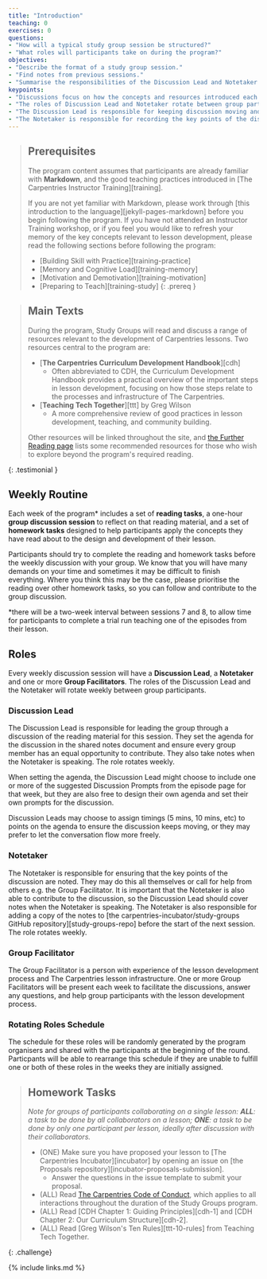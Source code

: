```yaml
---
title: "Introduction"
teaching: 0
exercises: 0
questions:
- "How will a typical study group session be structured?"
- "What roles will participants take on during the program?"
objectives:
- "Describe the format of a study group session."
- "Find notes from previous sessions."
- "Summarise the responsibilities of the Discussion Lead and Notetaker for each session."
keypoints:
- "Discussions focus on how the concepts and resources introduced each week can be applied to the design and development of lessons."
- "The roles of Discussion Lead and Notetaker rotate between group participants each week."
- "The Discussion Lead is responsible for keeping discussion moving and on topic, and ensuring every participant can contribute equally."
- "The Notetaker is responsible for recording the key points of the discussion and uploading these to GitHub after the session."
---
```


> ## Prerequisites
>
> The program content assumes that participants are already familiar with
> **Markdown**, and the good teaching practices introduced in
> [The Carpentries Instructor Training][training].
>
> If you are not yet familiar with Markdown, please work through
> [this introduction to the language][jekyll-pages-markdown]
> before you begin following the program.
> If you have not attended an Instructor Training workshop,
> or if you feel you would like to refresh your memory of
> the key concepts relevant to lesson development,
> please read the following sections before following the program:
>
> - [Building Skill with Practice][training-practice]
> - [Memory and Cognitive Load][training-memory]
> - [Motivation and Demotivation][training-motivation]
> - [Preparing to Teach][training-study]
{: .prereq }

> ## Main Texts
>
> During the program, Study Groups will read and discuss a range of resources
> relevant to the development of Carpentries lessons.
> Two resources central to the program are:
>
> - [**The Carpentries Curriculum Development Handbook**][cdh]
>   - Often abbreviated to CDH, the Curriculum Development Handbook provides
>   a practical overview of the important steps in lesson development,
>   focusing on how those steps relate to the processes and infrastructure
>   of The Carpentries.
> - [**Teaching Tech Together**][ttt] by Greg Wilson
>   - A more comprehensive review of good practices in lesson development,
>   teaching, and community building.
>
> Other resources will be linked throughout the site,
> and [the Further Reading page]({{page.root}}/further_reading/) lists some recommended resources
> for those who wish to explore beyond the program's required reading.
>
{: .testimonial }

## Weekly Routine

Each week of the program\* includes a set of **reading tasks**,
a one-hour **group discussion session** to reflect on that reading material,
and a set of **homework tasks** designed to help participants
apply the concepts they have read about to the design and development of their lesson.

Participants should try to complete the reading and homework tasks
before the weekly discussion with your group.
We know that you will have many demands on your time and
sometimes it may be difficult to finish everything.
Where you think this may be the case,
please prioritise the reading over other homework tasks,
so you can follow and contribute to the group discussion.

\*there will be a two-week interval between sessions 7 and 8, to allow time for participants to complete a trial run
teaching one of the episodes from their lesson.

## Roles

Every weekly discussion session will have a **Discussion Lead**, a **Notetaker** and one or more **Group Facilitators**.
The roles of the Discussion Lead and the Notetaker will rotate weekly between group participants.

### Discussion Lead

The Discussion Lead is responsible for leading the group through a discussion
of the reading material for this session.
They set the agenda for the discussion in the shared notes document
and ensure every group member has an equal opportunity to contribute.
They also take notes when the Notetaker is speaking. The role rotates weekly.

When setting the agenda,
the Discussion Lead might choose to include one or more of
the suggested Discussion Prompts from the episode page for that week,
but they are also free to design their own agenda and
set their own prompts for the discussion.

Discussion Leads may choose to assign timings (5 mins, 10 mins, etc)
to points on the agenda to ensure the discussion keeps moving,
or they may prefer to let the conversation flow more freely.

### Notetaker

The Notetaker is responsible for ensuring that the key points of the discussion are noted.
They may do this all themselves or call for help from others e.g. the Group Facilitator.
It is important that the Notetaker is also able to contribute to the discussion,
so the Discussion Lead should cover notes when the Notetaker is speaking.
The Notetaker is also responsible for adding a copy of the notes
to [the carpentries-incubator/study-groups GitHub repository][study-groups-repo]
before the start of the next session. The role rotates weekly.

### Group Facilitator

The Group Facilitator is a person with experience of
the lesson development process and The Carpentries lesson infrastructure.
One or more Group Facilitators will be present each week to
facilitate the discussions, answer any questions,
and help group participants with the lesson development process.

### Rotating Roles Schedule

The schedule for these roles will be randomly generated by the program organisers and 
shared with the participants at the beginning of the round.
Particpants will be able to rearrange this schedule if they are unable to fulfill 
one or both of these roles in the weeks they are initially assigned.

> ## Homework Tasks
>
> _Note for groups of participants collaborating on a single lesson:_
> _**ALL**: a task to be done by all collaborators on a lesson;_
> _**ONE**: a task to be done by only one participant per lesson,_
> _ideally after discussion with their collaborators._
>
> - (ONE) Make sure you have proposed your lesson to [The Carpentries Incubator][incubator]
>   by opening an issue on [the Proposals repository][incubator-proposals-submission].
>   - Answer the questions in the issue template to submit your proposal.
> - (ALL) Read [The Carpentries Code of Conduct](https://docs.carpentries.org/topic_folders/policies/code-of-conduct.html), which applies to all interactions throughout the duration of the Study Groups program.
> - (ALL) Read [CDH Chapter 1: Guiding Principles][cdh-1]
>   and [CDH Chapter 2: Our Curriculum Structure][cdh-2].
> - (ALL) Read [Greg Wilson's Ten Rules][ttt-10-rules] from Teaching Tech Together.
>
{: .challenge}

{% include links.md %}
